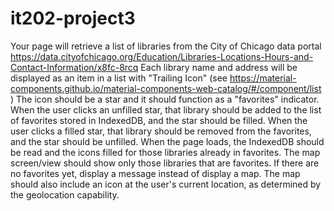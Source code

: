 # it202-project3

Your page will retrieve a list of libraries from the City of Chicago data portal https://data.cityofchicago.org/Education/Libraries-Locations-Hours-and-Contact-Information/x8fc-8rcq 
Each library name and address will be displayed as an item in a list with "Trailing Icon" (see https://material-components.github.io/material-components-web-catalog/#/component/list )
The icon should be a star and it should function as a "favorites" indicator.   When the user clicks an unfilled star, that library should be added to the list of favorites stored in IndexedDB, and the star should be filled.   When the user clicks a filled star, that library should be removed from the favorites, and the star should be unfilled.
When the page loads, the IndexedDB should be read and the icons filled for those libraries already in favorites.
The map screen/view should show only those libraries that are favorites.   If there are no favorites yet, display a message instead of display a map.
The map should also include an icon at the user's current location, as determined by the geolocation capability.
